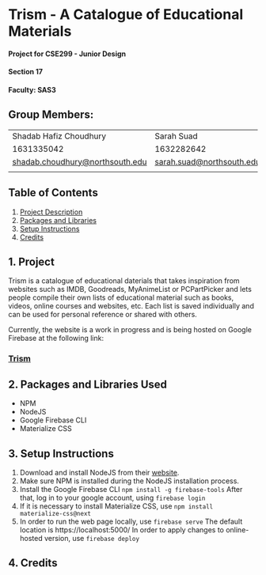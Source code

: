 # Trism - A Catalogue of Educational Materials

#### Project for CSE299 - Junior Design
#### Section 17
#### Faculty: SAS3

## Group Members:

| | |
|-|-|
| Shadab Hafiz Choudhury | Sarah Suad |
| 1631335042 | 1632282642 |
| shadab.choudhury@northsouth.edu | sarah.suad@northsouth.edu
| | |

## Table of Contents

1. [Project Description](https://github.com/Namerlight/SU19CSE299S17G03NSU/#1-Project)
2. [Packages and Libraries](https://github.com/Namerlight/SU19CSE299S17G03NSU/#2-Packages-and-Libraries-Used)
3. [Setup Instructions](https://github.com/Namerlight/SU19CSE299S17G03NSU/#3-Setup-Instructions)
4. [Credits](https://github.com/Namerlight/SU19CSE299S17G03NSU/#4-Credits)


## 1. Project 

Trism is a catalogue of educational daterials that takes inspiration from websites such as IMDB, Goodreads, MyAnimeList or PCPartPicker and lets people compile their own lists of educational material such as books, videos, online courses and websites, etc. Each list is saved individually and can be used for personal reference or shared with others.

Currently, the website is a work in progress and is being hosted on Google Firebase at the following link:

### [Trism](https://trism-def99.firebaseapp.com/)

## 2. Packages and Libraries Used

- NPM
- NodeJS
- Google Firebase CLI
- Materialize CSS

## 3. Setup Instructions

1. Download and install NodeJS from their [website](https://nodejs.org/en/).
2. Make sure NPM is installed during the NodeJS installation process.
3. Install the Google Firebase CLI
```npm install -g firebase-tools```
After that, log in to your google account, using ```firebase login```
4. If it is necessary to install Materialize CSS, use
```npm install materialize-css@next```
5. In order to run the web page locally, use
```firebase serve```
The default location is https://localhost:5000/
In order to apply changes to online-hosted version, use
```firebase deploy```


## 4. Credits

